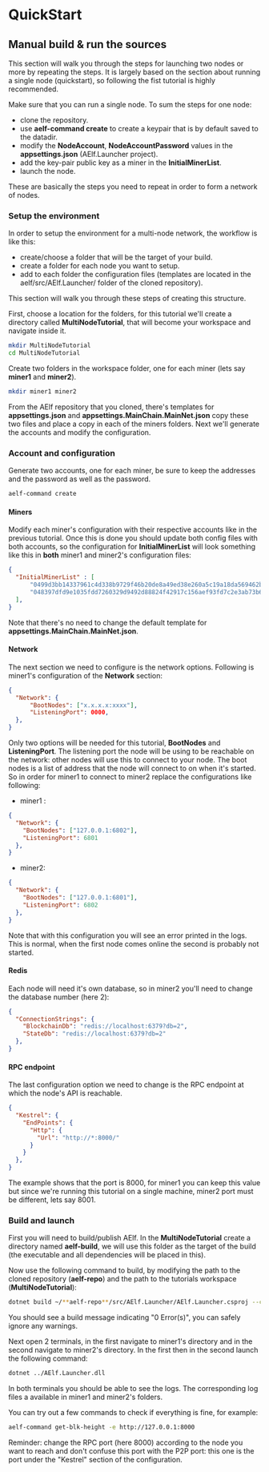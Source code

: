 # QuickStart

## Manual build & run the sources

This section will walk you through the steps for launching two nodes or more by repeating the steps. It is largely based on the section 
about running a single node (quickstart), so following the fist tutorial is highly recommended.

Make sure that you can run a single node. To sum the steps for one node:
- clone the repository.
- use **aelf-command create** to create a keypair that is by default saved to the datadir.
- modify the **NodeAccount**, **NodeAccountPassword** values in the **appsettings.json** (AElf.Launcher project).
- add the key-pair public key as a miner in the **InitialMinerList**.
- launch the node.

These are basically the steps you need to repeat in order to form a network of nodes.

### Setup the environment

In order to setup the environment for a multi-node network, the workflow is like this:
- create/choose a folder that will be the target of your build.
- create a folder for each node you want to setup.
- add to each folder the configuration files (templates are located in the aelf/src/AElf.Launcher/ folder of the cloned repository).

This section will walk you through these steps of creating this structure.

First, choose a location for the folders, for this tutorial we'll create a directory called **MultiNodeTutorial**, that will become your workspace and navigate inside it.

```bash
mkdir MultiNodeTutorial
cd MultiNodeTutorial
```

Create two folders in the workspace folder, one for each miner (lets say **miner1** and **miner2**). 

```bash
mkdir miner1 miner2
```

From the AElf repository that you cloned, there's templates for **appsettings.json** and **appsettings.MainChain.MainNet.json** copy these two files and place a copy in each of the miners folders. Next we'll generate the accounts and modify the configuration.

### Account and configuration

Generate two accounts, one for each miner, be sure to keep the addresses and the password as well as the password.

```bash
aelf-command create
```

#### Miners

Modify each miner's configuration with their respective accounts like in the previous tutorial. Once this is done you should update both config files with both accounts, so the configuration for **InitialMinerList** will look something like this in **both** miner1 and miner2's configuration files:

```json
{
  "InitialMinerList" : [
      "0499d3bb14337961c4d338b9729f46b20de8a49ed38e260a5c19a18da569462b44b820e206df8e848185dac6c139f05392c268effe915c147cde422e69514cc927",
      "048397dfd9e1035fdd7260329d9492d88824f42917c156aef93fd7c2e3ab73b636f482b8ceb5cb435c556bfa067445a86e6f5c3b44ae6853c7f3dd7052609ed40b"
  ],
}
```

Note that there's no need to change the default template for **appsettings.MainChain.MainNet.json**.

#### Network

The next section we need to configure is the network options. Following is miner1's configuration of the **Network** section:

```json
{
  "Network": {
      "BootNodes": ["x.x.x.x:xxxx"],
      "ListeningPort": 0000,
  },
}
```

Only two options will be needed for this tutorial, **BootNodes** and **ListeningPort**. The listening port the node will be using to be reachable on the network: other nodes will use this to connect to your node. The boot nodes is a list of address that the node will connect to on when it's started. So in order for miner1 to connect to miner2 replace the configurations like following:

- miner1 :
```json
{
  "Network": {
    "BootNodes": ["127.0.0.1:6802"],
    "ListeningPort": 6801
  },
}
```

- miner2:
```json
{
  "Network": {
    "BootNodes": ["127.0.0.1:6801"],
    "ListeningPort": 6802
  },
}
```

Note that with this configuration you will see an error printed in the logs. This is normal, when the first node comes online the second is probably not started.

#### Redis

Each node will need it's own database, so in miner2 you'll need to change the database number (here 2):

```json
{
  "ConnectionStrings": {
    "BlockchainDb": "redis://localhost:6379?db=2",
    "StateDb": "redis://localhost:6379?db=2"
  },
}
```

#### RPC endpoint

The last configuration option we need to change is the RPC endpoint at which the node's API is reachable.

```json
{
  "Kestrel": {
    "EndPoints": {
      "Http": {
        "Url": "http://*:8000/"
      }
    }
  },
}
```

The example shows that the port is 8000, for miner1 you can keep this value but since we're running this tutorial on a single machine, miner2 port must be different, lets say 8001.

### Build and launch

First you will need to build/publish AElf. In the **MultiNodeTutorial** create a directory named **aelf-build**, we will use this folder as the target of the build (the executable and all dependencies will be placed in this).

Now use the following command to build, by modifying the path to the cloned repository (**aelf-repo**) and the path to the tutorials workspace (**MultiNodeTutorial**):

```bash
dotnet build ~/**aelf-repo**/src/AElf.Launcher/AElf.Launcher.csproj --configuration Debug -o ~/**MultiNodeTutorial**/aelf-build/
```

You should see a build message indicating "0 Error(s)", you can safely ignore any warnings.

Next open 2 terminals, in the first navigate to miner1's directory and in the second navigate to miner2's directory. In the first then in the second launch the following command:

```bash
dotnet ../AElf.Launcher.dll
```

In both terminals you should be able to see the logs. The corresponding log files a available in miner1 and miner2's folders.

You can try out a few commands to check if everything is fine, for example:

```bash
aelf-command get-blk-height -e http://127.0.0.1:8000
```

Reminder: change the RPC port (here 8000) according to the node you want to reach and don't confuse this port with the P2P port: this one is the port under the "Kestrel" section of the configuration.



